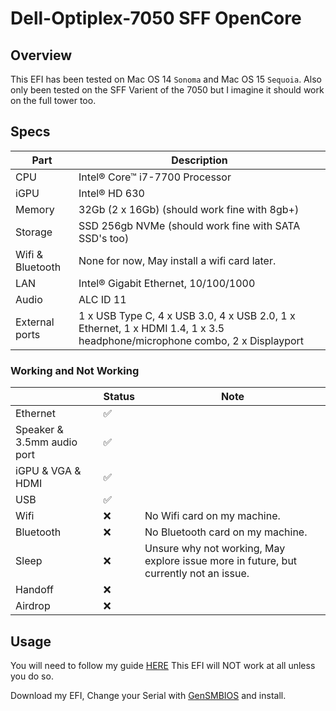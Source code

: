 # Dell-Optiplex-7050 SFF OpenCore
## Overview

This EFI has been tested on Mac OS 14 `Sonoma` and Mac OS 15 `Sequoia`.
Also only been tested on the SFF Varient of the 7050 but I imagine it should work on the full tower too. 

## Specs

| Part             | Description                                                                                                    |
| ---------------- | -------------------------------------------------------------------------------------------------------------- |
| CPU              | Intel® Core™ i7-7700 Processor                                                                                 |
| iGPU             | Intel® HD 630                                                                                                  |
| Memory           | 32Gb (2 x 16Gb) (should work fine with 8gb+)                                                                   |
| Storage          | SSD 256gb NVMe (should work fine with SATA SSD's too)                                                          |
| Wifi & Bluetooth | None for now, May install a wifi card later.                                                                   |
| LAN              | Intel® Gigabit Ethernet, 10/100/1000                                                                           |
| Audio            | ALC ID 11                                                                                                      |
| External ports   | 1 x USB Type C, 4 x USB 3.0, 4 x USB 2.0, 1 x Ethernet, 1 x HDMI 1.4, 1 x 3.5 headphone/microphone combo, 2 x Displayport |

### Working and Not Working

|                                                   | Status | Note                              |
| ------------------------------------------------- | ------ | ----------------------------------|
| Ethernet                                          | ✅     |                                   |
| Speaker & 3.5mm audio port                        | ✅     |                                   |
| iGPU & VGA & HDMI                                 | ✅     |                                   |
| USB                                               | ✅     |                                   |
| Wifi                                              | ❌     |No Wifi card on my machine.        |
| Bluetooth                                         | ❌     |No Bluetooth card on my machine.   |
| Sleep                                             | ❌     |Unsure why not working, May explore issue more in future, but currently not an issue.   |
| Handoff                                           | ❌     |                                   |
| Airdrop                                           | ❌     |                                   |


## Usage

You will need to follow my guide [HERE](https://github.com/lukeshondas/Dell-Optiplex-7050-OpenCore/blob/main/Bios%20Guide.md) This EFI will NOT work at all unless you do so.

Download my EFI, Change your Serial with [GenSMBIOS](https://github.com/corpnewt/GenSMBIOS) and install.
